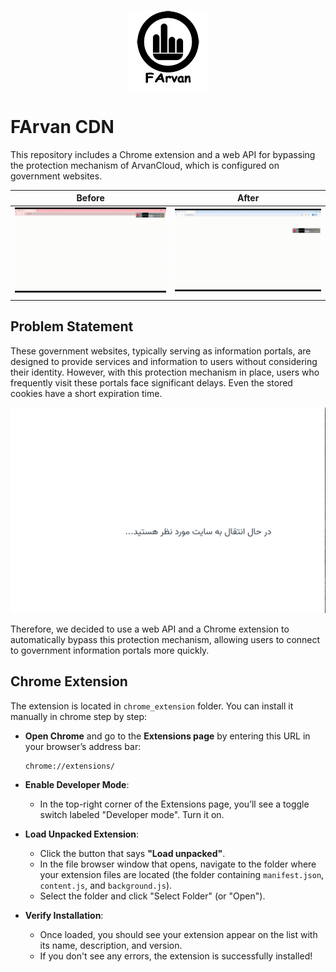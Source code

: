 <p align="center">
  <img src="./assets/logo.png" />
</p>

# FArvan CDN

This repository includes a Chrome extension and a web API for bypassing the protection mechanism of ArvanCloud, which is configured on government websites.




| **Before** | **After** |
| --- | --- |
| ![farvan_before.gif](./assets/farvan_before.gif) | ![farvan_after.gif](./assets/farvan_after.gif) |
|  |  |

## Problem Statement

These government websites, typically serving as information portals, are designed to provide services and information to users without considering their identity. However, with this protection mechanism in place, users who frequently visit these portals face significant delays. Even the stored cookies have a short expiration time.

![arvan_cdn.png](./assets/arvan_cdn.png)

Therefore, we decided to use a web API and a Chrome extension to automatically bypass this protection mechanism, allowing users to connect to government information portals more quickly.

## Chrome Extension

The extension is located in `chrome_extension` folder. You can install it manually in chrome step by step:

- **Open Chrome** and go to the **Extensions page** by entering this URL in your browser’s address bar:

    ```bash
    chrome://extensions/
    ```

- **Enable Developer Mode**:
    - In the top-right corner of the Extensions page, you’ll see a toggle switch labeled "Developer mode". Turn it on.
- **Load Unpacked Extension**:
    - Click the button that says **"Load unpacked"**.
    - In the file browser window that opens, navigate to the folder where your extension files are located (the folder containing `manifest.json`, `content.js`, and `background.js`).
    - Select the folder and click "Select Folder" (or "Open").
- **Verify Installation**:
    - Once loaded, you should see your extension appear on the list with its name, description, and version.
    - If you don't see any errors, the extension is successfully installed!
